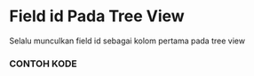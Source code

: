 # Field id Pada Tree View

Selalu munculkan field id sebagai kolom pertama pada tree view

<script
  type="text/javascript"
  src="https://cdn.jsdelivr.net/npm/gist-embed@1.0.4/dist/gist-embed.min.js"
></script>

### CONTOH KODE

<code data-gist-id="b0d0411625dba1a7d6ea17df4e75156b" data-gist-highlight-line="7" data-gist-line="136-160"></code>
